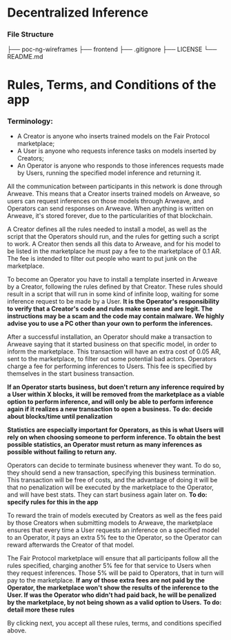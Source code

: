 # Decentralized Inference

### File Structure
├── poc-ng-wireframes
├── frontend
├── .gitignore
├── LICENSE
└── README.md

# Rules, Terms, and Conditions of the app

### Terminology:

* A Creator is anyone who inserts trained models on the Fair Protocol marketplace;
* A User is anyone who requests inference tasks on models inserted by Creators;
* An Operator is anyone who responds to those inferences requests made by Users, running the specified model inference and returning it.

All the communication between participants in this network is done through Arweave. This means that a Creator inserts trained models on Arweave, so users can request inferences on those models through Arweave, and Operators can send responses on Arweave. When anything is written on Arweave, it's stored forever, due to the particularities of that blockchain.

A Creator defines all the rules needed to install a model, as well as the script that the Operators should run, and the rules for getting such a script to work. A Creator then sends all this data to Arweave, and for his model to be listed in the marketplace he must pay a fee to the marketplace of 0.1 AR. The fee is intended to filter out people who want to put junk on the marketplace.

To become an Operator you have to install a template inserted in Arweave by a Creator, following the rules defined by that Creator. These rules should result in a script that will run in some kind of infinite loop, waiting for some inference request to be made by a User. **It is the Operator's responsibility to verify that a Creator's code and rules make sense and are legit. The instructions may be a scam and the code may contain malware. We highly advise you to use a PC other than your own to perform the inferences.**

After a successful installation, an Operator should make a transaction to Arweave saying that it started business on that specific model, in order to inform the marketplace. This transaction will have an extra cost of 0.05 AR, sent to the marketplace, to filter out some potential bad actors. Operators charge a fee for performing inferences to Users. This fee is specified by themselves in the start business transaction.

**If an Operator starts business, but doen't return any inference required by a User within **X blocks**, it will be removed from the marketplace as a viable option to perform inference, and will only be able to perform inference again if it realizes a new transaction to open a business.** **To do: decide about blocks/time until penalization**

**Statistics are especially important for Operators, as this is what Users will rely on when choosing someone to perform inference. To obtain the best possible statistics, an Operator must return as many inferences as possible without failing to return any.**

Operators can decide to terminate business whenever they want. To do so, they should send a new transaction, specifying this business termination. This transaction will be free of costs, and the advantage of doing it will be that no penalization will be executed by the marketplace to the Operator, and will have best stats. They can start business again later on. **To do: specify rules for this in the app**

To reward the train of models executed by Creators as well as the fees paid by those Creators when submitting models to Arweave, the marketplace ensures that every time a User requests an inference on a specified model to an Operator, it pays an extra 5% fee to the Operator, so the Operator can reward afterwards the Creator of that model. 

The Fair Protocol marketplace will ensure that all participants follow all the rules specified, charging another 5% fee for that service to Users when they request inferences. Those 5% will be paid to Operators, that in turn will pay to the marketplace. **If any of those extra fees are not paid by the Operator, the marketplace won't show the results of the inference to the User. If was the Operator who didn't had paid back, he will be penalized by the marketplace, by not being shown as a valid option to Users.** **To do: detail more these rules**

By clicking next, you accept all these rules, terms, and conditions specified above.
